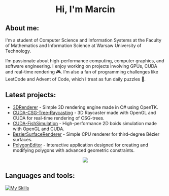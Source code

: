 <h1 align="center">
Hi, I'm Marcin
</h1>

## About me:

I'm a student of Computer Science and Information Systems at the Faculty of Mathematics and Information Science at Warsaw University of Technology. 

I’m passionate about high-performance computing, computer graphics, and software engineering. 
I enjoy working on projects involving GPUs, CUDA and real-time rendering 🎮.
I’m also a fan of programming challenges like LeetCode and Advent of Code, which I treat as fun daily puzzles 🧩.

## Latest projects:
- [3DRenderer](https://github.com/Zumi002/3DRenderer) - Simple 3D rendering engine made in C# using OpenTK.
- [CUDA-CSG-Tree-Raycasting](https://github.com/Zumi002/CUDA-CSG-Tree-Raycasting) - 3D Raycaster made with OpenGL and CUDA for real-time rendering of CSG-trees.
- [CUDA-FishSimulation](https://github.com/Zumi002/CUDA-FishSimulation) - High-performance 2D boids simulation made with OpenGL and CUDA.
- [BezierSurfaceRenderer](https://github.com/Zumi002/BezierSurfaceRenderer) - Simple CPU renderer for third-degree Bézier surfaces.
- [PolygonEditor](https://github.com/Zumi002/PolygonEditor) - Interactive application designed for creating and modifying polygons with advanced geometric constraints.

<p align="center">
 <img src="https://leetcard.jacoblin.cool/Zumi002?ext=heatmap">
</p>

## Languages and tools:
[![My Skills](https://skillicons.dev/icons?i=cs,dotnet,cpp,c,matlab,visualstudio,vscode,linux,mysql,docker,git,github&perline=6)](https://skillicons.dev)
